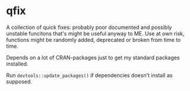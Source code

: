 # qfix
A collection of quick fixes: probably poor documented and possibly unstable 
funcitons that's might be useful anyway to ME. Use at own risk, functions might 
be randomly added, deprecated or broken from time to time.  
  
Depends on a lot of CRAN-packages just to get my standard packages installed.

Run ```devtools::update_packages()``` if dependencies doesn't install as supposed.
